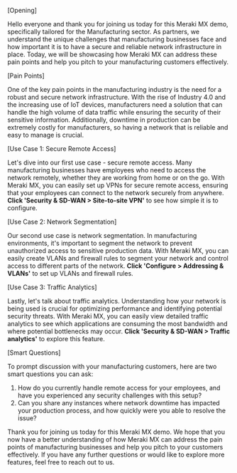 [Opening]

Hello everyone and thank you for joining us today for this Meraki MX demo, specifically tailored for the Manufacturing sector. As partners, we understand the unique challenges that manufacturing businesses face and how important it is to have a secure and reliable network infrastructure in place. Today, we will be showcasing how Meraki MX can address these pain points and help you pitch to your manufacturing customers effectively.

[Pain Points]

One of the key pain points in the manufacturing industry is the need for a robust and secure network infrastructure. With the rise of Industry 4.0 and the increasing use of IoT devices, manufacturers need a solution that can handle the high volume of data traffic while ensuring the security of their sensitive information. Additionally, downtime in production can be extremely costly for manufacturers, so having a network that is reliable and easy to manage is crucial.

[Use Case 1: Secure Remote Access]

Let's dive into our first use case - secure remote access. Many manufacturing businesses have employees who need to access the network remotely, whether they are working from home or on the go. With Meraki MX, you can easily set up VPNs for secure remote access, ensuring that your employees can connect to the network securely from anywhere. **Click 'Security & SD-WAN > Site-to-site VPN'** to see how simple it is to configure.

[Use Case 2: Network Segmentation]

Our second use case is network segmentation. In manufacturing environments, it's important to segment the network to prevent unauthorized access to sensitive production data. With Meraki MX, you can easily create VLANs and firewall rules to segment your network and control access to different parts of the network. **Click 'Configure > Addressing & VLANs'** to set up VLANs and firewall rules.

[Use Case 3: Traffic Analytics]

Lastly, let's talk about traffic analytics. Understanding how your network is being used is crucial for optimizing performance and identifying potential security threats. With Meraki MX, you can easily view detailed traffic analytics to see which applications are consuming the most bandwidth and where potential bottlenecks may occur. **Click 'Security & SD-WAN > Traffic analytics'** to explore this feature.

[Smart Questions]

To prompt discussion with your manufacturing customers, here are two smart questions you can ask:
1. How do you currently handle remote access for your employees, and have you experienced any security challenges with this setup?
2. Can you share any instances where network downtime has impacted your production process, and how quickly were you able to resolve the issue?

Thank you for joining us today for this Meraki MX demo. We hope that you now have a better understanding of how Meraki MX can address the pain points of manufacturing businesses and help you pitch to your customers effectively. If you have any further questions or would like to explore more features, feel free to reach out to us.
